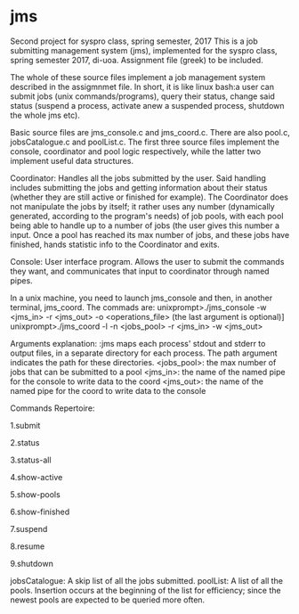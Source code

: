 # jms
Second project for syspro class, spring semester, 2017
This is a job submitting management system (jms), implemented for the syspro class, spring semester 2017, di-uoa. Assignment file (greek) to be included.

The whole of these source files implement a job management system described in the assigmnmet file. In short, it is like linux bash:a user can submit jobs (unix commands/programs), query their status, change said status (suspend a process, activate anew a suspended process, shutdown the whole jms etc).

Basic source files are jms_console.c and jms_coord.c. There are also pool.c, jobsCatalogue.c and poolList.c. The first three source files implement the console, coordinator and pool logic respectively, while the latter two implement useful data structures. 

Coordinator:
Handles all the jobs submitted by the user. Said handling includes submitting the jobs and getting information about their status (whether they are still active or finished for example). The Coordinator does not manipulate the jobs by itself; it rather uses any number (dynamically generated, according to the program's needs) of job pools, with each pool being able to handle up to a number of jobs (the user gives this number a input. Once a pool has reached its max number of jobs, and these jobs have finished, hands statistic info to the Coordinator and exits.

Console:
User interface program. Allows the user to submit the commands they want, and communicates that input to coordinator through named pipes.

In a unix machine, you need to launch jms_console and then, in another terminal, jms_coord. The commads are:
unixprompt>./jms_console -w <jms_in> -r <jms_out> -o <operations_file>   (the last argument is optional)]
unixprompt>./jms_coord -l <path> -n <jobs_pool> -r <jms_in> -w <jms_out>
  
Arguments explanation:
<path>:jms maps each process' stdout and stderr to output files, in a separate directory for each process. The path argument indicates the path for these directories.
<jobs_pool>: the max number of jobs that can be submitted to a pool
<jms_in>: the name of the named pipe for the console to write data to the coord
<jms_out>: the name of the named pipe for the coord to write data to the console
  
Commands Repertoire:

1.submit <job>

2.status <jobID>

3.status-all

4.show-active

5.show-pools

6.show-finished

7.suspend <jobID>
  
8.resume <jobID>
  
9.shutdown

jobsCatalogue: A skip list of all the jobs submitted.
poolList: A list of all the pools. Insertion occurs at the beginning of the list for efficiency; since the newest pools are expected to be queried more often.










